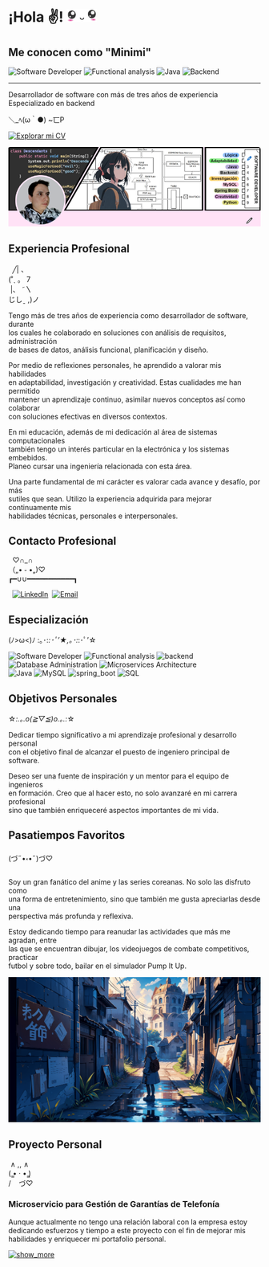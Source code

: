 # ¡Hola ✌! <img src="./resources/picture/anime/anime-05.png" width="60">

## Me conocen como "Minimi"

![Software Developer](https://img.shields.io/badge/software_developer-%23C683D7.svg?style=for-the-badge)
![Functional analysis](https://img.shields.io/badge/functional_analysis-%23FF8F8F.svg?style=for-the-badge)
![Java](https://img.shields.io/badge/Java-%23007396.svg?style=for-the-badge&logo=java&logoColor=white)
![Backend](https://img.shields.io/badge/backend-%23EEF296.svg?style=for-the-badge)


---
Desarrollador de software con más de tres años de experiencia  
Especializado en backend

＼_ﾍ(ω｀●) ~匸P  



[![Explorar mi CV](https://img.shields.io/badge/EXPLORAR_MI_CV-%23ffb2c7.svg?style=for-the-badge)](./resources/files/cv_oscar_gonzalez.pdf)


<img src="./resources/picture/anime/manga-02.png" width="560">

## Experiencia Profesional

&nbsp;&nbsp;╱|&nbsp;、  
(˚ˎ 。 7  
 &nbsp;|、 ˜〵  
じしˍ ,)ノ

Tengo más de tres años de experiencia como desarrollador de software, durante  
los cuales he colaborado en soluciones con análisis de requisitos, administración  
de bases de datos, análisis funcional, planificación y diseño.

Por medio de reflexiones personales, he aprendido a valorar mis habilidades  
en adaptabilidad, investigación y creatividad. Estas cualidades me han permitido  
mantener un aprendizaje continuo, asimilar nuevos conceptos así como colaborar  
con soluciones efectivas en diversos contextos.

En mi educación, además de mi dedicación al área de sistemas computacionales  
también tengo un interés particular en la electrónica y los sistemas embebidos.  
Planeo cursar una ingeniería relacionada con esta área.

Una parte fundamental de mi carácter es valorar cada avance y desafío, por más  
sutiles que sean. Utilizo la experiencia adquirida para mejorar continuamente mis  
habilidades técnicas, personales e interpersonales.


## Contacto Profesional
&nbsp;&nbsp;♡∩_∩  
（„• ֊ •„)♡  
┏━∪∪━━━━━━━━━━━┓  

&nbsp;&nbsp;[![LinkedIn](https://img.shields.io/badge/LinkedIn-0077B5?style=for-the-badge&logo=linkedin&logoColor=white)](https://www.linkedin.com/in/%C3%B3scar-gonzalez-naho/)
&nbsp;[![Email](https://img.shields.io/badge/Email-D14836?style=for-the-badge&logo=gmail&logoColor=white)](mailto:oscar01dev@gmail.com)  


## Especialización
(ﾉ>ω<)ﾉ :｡･:*:･ﾟ’★,｡･:*:･ﾟ’☆

![Software Developer](https://img.shields.io/badge/software_developer-%23C683D7.svg?style=for-the-badge)
![Functional analysis](https://img.shields.io/badge/functional_analysis-%23FF8F8F.svg?style=for-the-badge)
![backend](https://img.shields.io/badge/backend-%23EEF296.svg?style=for-the-badge)  
![Database Administration](https://img.shields.io/badge/database_administration-%231AACAC.svg?style=for-the-badge)
![Microservices Architecture](https://img.shields.io/badge/Microservices%20Architecture-%230ba5be.svg?style=for-the-badge)  
![Java](https://img.shields.io/badge/Java-%23007396.svg?style=for-the-badge&logo=java&logoColor=white)
![MySQL](https://img.shields.io/badge/MySQL-%234479A1.svg?style=for-the-badge&logo=mysql&logoColor=white)
![spring_boot](https://img.shields.io/badge/Spring%20Boot-%2344A833.svg?style=for-the-badge)
![SQL](https://img.shields.io/badge/SQL-%23596FB7.svg?style=for-the-badge)


## Objetivos Personales
☆*:.｡.o(≧▽≦)o.｡.:*☆

Dedicar tiempo significativo a mi aprendizaje profesional y desarrollo personal  
con el objetivo final de alcanzar el puesto de ingeniero principal de software.

Deseo ser una fuente de inspiración y un mentor para el equipo de ingenieros  
en formación. Creo que al hacer esto, no solo avanzaré en mi carrera profesional  
sino que también enriqueceré aspectos importantes de mi vida.

## Pasatiempos Favoritos
(づ˶•༝•˶)づ♡

Soy un gran fanático del anime y las series coreanas. No solo las disfruto como  
una forma de entretenimiento, sino que también me gusta apreciarlas desde una  
perspectiva más profunda y reflexiva.

Estoy dedicando tiempo para reanudar las actividades que más me agradan, entre  
las que se encuentran dibujar, los videojuegos de combate competitivos, practicar  
futbol y sobre todo, bailar en el simulador Pump It Up.

<img src="./resources/picture/anime/anime-02.png" width="520">



## Proyecto Personal

&nbsp;∧ ,, ∧  
(  ̳• · • ̳)  
/&nbsp;&nbsp;&nbsp;&nbsp;づ♡ 

### Microservicio para Gestión de Garantías de Telefonía

Aunque actualmente no tengo una relación laboral con la empresa estoy  
dedicando esfuerzos y tiempo a este proyecto con el fin de mejorar mis  
habilidades y enriquecer mi portafolio personal.

[![show_more](https://img.shields.io/badge/mostrar_más-%23C683D7.svg?style=for-the-badge)](https://github.com/miniscandal/api-rest-github-profile)


